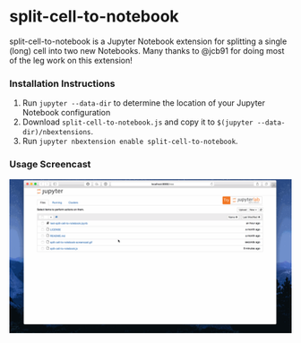 # split-cell-to-notebook
split-cell-to-notebook is a Jupyter Notebook extension for splitting a single (long)
cell into two new Notebooks. Many thanks to @jcb91 for doing most of the leg work on this
extension!

### Installation Instructions
1. Run `jupyter --data-dir` to determine the location of your Jupyter Notebook configuration
2. Download `split-cell-to-notebook.js` and copy it to `$(jupyter --data-dir)/nbextensions`.
3. Run `jupyter nbextension enable split-cell-to-notebook`.

### Usage Screencast
![Usage Screencast](split-cell-to-notebook-screencast.gif)
